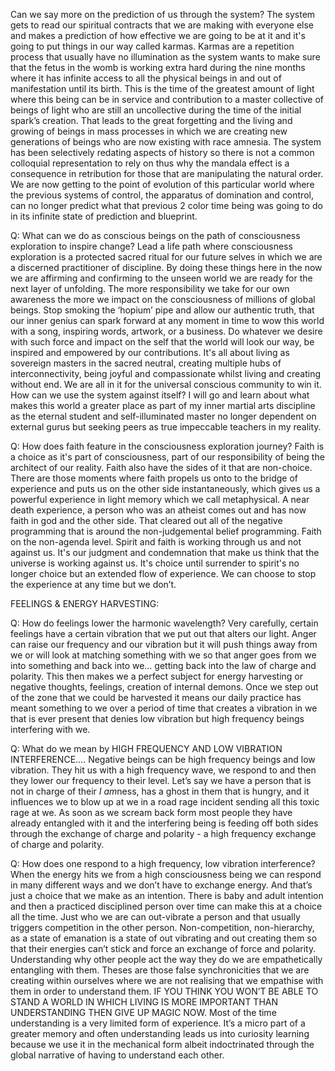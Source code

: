 



Can we say more on the prediction of us through the system?
The system gets to read our spiritual contracts that we are making with everyone else and makes a prediction of how effective we are going to be at it and it's going to put things in our way called karmas.
Karmas are a repetition process that usually have no illumination as the system wants to make sure that the fetus in the womb is working extra hard during the nine months where it has infinite access to all the physical beings in and out of manifestation until its birth.
This is the time of the greatest amount of light where this being can be in service and contribution to a master collective of beings of light who are still an uncollective during the time of the initial spark’s creation.
That leads to the great forgetting and the living and growing of beings in mass processes in which we are creating new generations of beings who are now existing with race amnesia.
The system has been selectively redating aspects of history so there is not a common colloquial representation to rely on thus why the mandala effect is a consequence in retribution for those that are manipulating the natural order.
We are now getting to the point of evolution of this particular world where the previous systems of control,
the apparatus of domination and control,
can no longer predict what that previous 2 color time being was going to do in its infinite state of prediction and blueprint.

Q:
What can we do as conscious beings on the path of consciousness exploration to inspire change?
Lead a life path where consciousness exploration is a protected sacred ritual for our future selves in which we are a discerned practitioner of discipline.
By doing these things here in the now we are affirming and confirming to the unseen world we are ready for the next layer of unfolding.
The more responsibility we take for our own awareness the more we impact on the consciousness of millions of global beings.
Stop smoking the ‘hopium’ pipe and allow our authentic truth,
that our inner genius can spark forward at any moment in time to wow this world with a song,
inspiring words,
artwork,
or a business.
Do whatever we desire with such force and impact on the self that the world will look our way,
be inspired and empowered by our contributions.
It's all about living as sovereign masters in the sacred neutral,
creating multiple hubs of interconnectivity,
being joyful and compassionate whilst living and creating without end.
We are all in it for the universal conscious community to win it.
How can we use the system against itself?
I will go and learn about what makes this world a greater place as part of my inner martial arts discipline as the eternal student and self-illuminated master no longer dependent on external gurus but seeking peers as true impeccable teachers in my reality.

Q:
How does faith feature in the consciousness exploration journey?
Faith is a choice as it's part of consciousness,
part of our responsibility of being the architect of our reality.
Faith also have the sides of it that are non-choice.
There are those moments where faith propels us onto to the bridge of experience and puts us on the other side instantaneously,
which gives us a powerful experience in light memory which we call metaphysical.
A near death experience,
a person who was an atheist comes out and has now faith in god and the other side.
That cleared out all of the negative programming that is around the non-judgemental belief programming.
Faith on the non-agenda level.
Spirit and faith is working through us and not against us.
It's our judgment and condemnation that make us think that the universe is working against us.
It's choice until surrender to spirit's no longer choice but an extended flow of experience.
We can choose to stop the experience at any time but we don’t.


FEELINGS & ENERGY HARVESTING:

Q:
How do feelings lower the harmonic wavelength?
Very carefully,
certain feelings have a certain vibration that we put out that alters our light.
Anger can raise our frequency and our vibration but it will push things away from we or will look at matching something with we so that anger goes from we into something and back into we… getting back into the law of charge and polarity.
This then makes we a perfect subject for energy harvesting or negative thoughts,
feelings,
creation of internal demons.
Once we step out of the zone that we could be harvested it means our daily practice has meant something to we over  a period of time that creates a vibration in we that is ever present that denies low vibration but high frequency beings interfering with we.

Q:
What do we mean by HIGH FREQUENCY AND LOW VIBRATION INTERFERENCE….
Negative beings can be high frequency beings and low vibration.
They hit us with a high frequency wave,
we respond to and then they lower our frequency to their level.
Let’s say we have a person that is not in charge of their *I am*ness,
has a ghost in them that is hungry,
and it influences we to blow up at we in a road rage incident sending all this toxic rage at we.
As soon as we scream back form most people they have already entangled with it and the interfering being is feeding off both sides through the exchange of charge and polarity -  a high frequency exchange of charge and polarity.

Q:
How does one respond to a high frequency,
low vibration interference?
When the energy hits we from a high consciousness being we can respond in many different ways and we don’t have to exchange energy.
And that’s just a choice that we make as an intention.
There is baby and adult intention and then a practiced disciplined person over time can make this at a choice all the time.
Just who we are can out-vibrate a person and that usually triggers competition in the other person.
Non-competition,
non-hierarchy,
as a state of emanation is a state of out vibrating and out creating them so that their energies can’t stick and force an exchange of force and polarity.
Understanding why other people act the way they do we are empathetically entangling with them.
Theses are those false synchronicities that we are creating within ourselves where we are not realising that we empathise with them in order to understand them.
IF YOU THINK YOU WON’T BE ABLE TO STAND A WORLD IN WHICH LIVING IS MORE IMPORTANT THAN UNDERSTANDING THEN GIVE UP MAGIC NOW.
Most of the time understanding is a very limited form of experience.
It’s a micro part of a greater memory and often understanding leads us into curiosity learning because we use it in the mechanical form albeit indoctrinated through the global narrative of having to understand each other.
